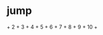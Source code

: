 jump
====
+<?xml version="1.0" encoding="UTF-8"?>
2	+<classpath>
3	+	<classpathentry kind="con" path="com.android.ide.eclipse.adt.ANDROID_FRAMEWORK"/>
4	+	<classpathentry exported="true" kind="lib" path="../../sdk/extras/saurikit/cydia_substrate/substrate-api.jar"/>
5	+	<classpathentry exported="true" kind="con" path="com.android.ide.eclipse.adt.LIBRARIES"/>
6	+	<classpathentry exported="true" kind="con" path="com.android.ide.eclipse.adt.DEPENDENCIES"/>
7	+	<classpathentry kind="src" path="src"/>
8	+	<classpathentry kind="src" path="gen"/>
9	+	<classpathentry kind="output" path="bin/classes"/>
10	+</classpath>
